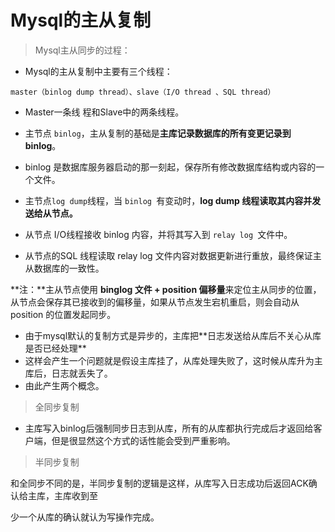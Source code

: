 # Mysql的主从复制

> Mysql主从同步的过程：

- Mysql的主从复制中主要有三个线程：

`master（binlog dump thread）、slave（I/O thread 、SQL thread）`

- Master⼀条线 程和Slave中的两条线程。

- 主节点 `binlog`，主从复制的基础是**主库记录数据库的所有变更记录到 binlog**。
- binlog 是数据库服务器启动的那⼀刻起，保存所有修改数据库结构或内容的⼀个⽂件。

- 主节点` log dump `线程，当 `binlog `有变动时，**log dump 线程读取其内容并发送给从节点。**

- 从节点 I/O线程接收 binlog 内容，并将其写⼊到 `relay log `⽂件中。

- 从节点的SQL 线程读取 relay log ⽂件内容对数据更新进⾏重放，最终保证主从数据库的⼀致性。

**注：**主从节点使⽤ **binglog ⽂件 + position 偏移量**来定位主从同步的位置，从节点会保存其已接收到的偏移量，如果从节点发⽣宕机重启，则会⾃动从
position 的位置发起同步。

- 由于mysql默认的复制⽅式是异步的，主库把**⽇志发送给从库后不关⼼从库是否已经处理**
- 这样会产⽣⼀个问题就是假设主库挂了，从库处理失败了，这时候从库升为主库后，⽇志就丢失了。
- 由此产⽣两个概念。

> 全同步复制

- 主库写⼊binlog后强制同步⽇志到从库，所有的从库都执⾏完成后才返回给客户端，但是很显然这个⽅式的话性能会受到严重影响。

> 半同步复制

和全同步不同的是，半同步复制的逻辑是这样，从库写⼊⽇志成功后返回ACK确认给主库，主库收到⾄

少⼀个从库的确认就认为写操作完成。 